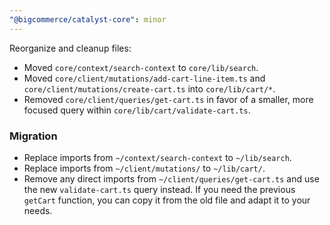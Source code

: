 ```yaml
---
"@bigcommerce/catalyst-core": minor
---
```


Reorganize and cleanup files:
- Moved `core/context/search-context` to `core/lib/search`.
- Moved `core/client/mutations/add-cart-line-item.ts` and `core/client/mutations/create-cart.ts` into `core/lib/cart/*`.
- Removed `core/client/queries/get-cart.ts` in favor of a smaller, more focused query within `core/lib/cart/validate-cart.ts`.

### Migration
- Replace imports from `~/context/search-context` to `~/lib/search`.
- Replace imports from `~/client/mutations/` to `~/lib/cart/`.
- Remove any direct imports from `~/client/queries/get-cart.ts` and use the new `validate-cart.ts` query instead. If you need the previous `getCart` function, you can copy it from the old file and adapt it to your needs.
